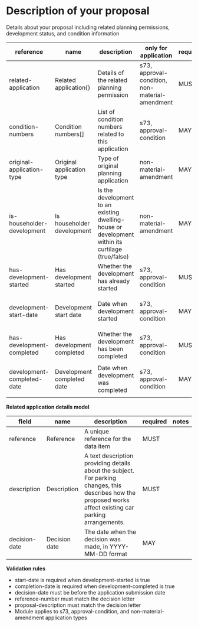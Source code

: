 # Description of your proposal

Details about your proposal including related planning permissions, 
development status, and condition information


| reference | name | description | only for application | requirement | notes |
| --- | --- | --- | --- | --- | --- |
| related-application | Related application{} | Details of the related planning permission | s73, approval-condition, non-material-amendment | MUST |  |
| condition-numbers | Condition numbers[] | List of condition numbers related to this application | s73, approval-condition | MAY |  |
| original-application-type | Original application type | Type of original planning application | non-material-amendment | MAY |  |
| is-householder-development | Is householder development | Is the development to an existing dwelling-house or development within its curtilage (true/false) | non-material-amendment | MAY |  |
| has-development-started | Has development started | Whether the development has already started | s73, approval-condition | MUST |  |
| development-start-date | Development start date | Date when development started | s73, approval-condition | MAY | Rule: is a MUST if `has-development-started` is `True` |
| has-development-completed | Has development completed | Whether the development has been completed | s73, approval-condition | MUST |  |
| development-completed-date | Development completed date | Date when development was completed | s73, approval-condition | MAY | Rule: is a MUST if `has-development-completed` is `True` |


**Related application details model**

field | name | description | required | notes
-- | -- | -- | -- | --
reference | Reference | A unique reference for the data item | MUST | 
description | Description | A text description providing details about the subject. For parking changes, this describes how the proposed works affect existing car parking arrangements. | MUST | 
decision-date | Decision date | The date when the decision was made, in YYYY-MM-DD format | MAY | 

**Validation rules**

- start-date is required when development-started is true
- completion-date is required when development-completed is true
- decision-date must be before the application submission date
- reference-number must match the decision letter
- proposal-description must match the decision letter
- Module applies to s73, approval-condition, and non-material-amendment application types